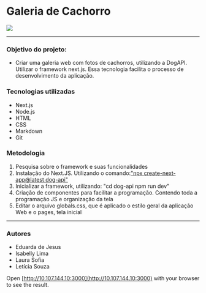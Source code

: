 # Galeria de Cachorro

![](../dog-api/public/dogs.png)

---

### Objetivo do projeto:
* Criar uma galeria web com fotos de cachorros, utilizando a DogAPI. Utilizar o framework next.js. Essa tecnologia facilita o processo de desenvolvimento da aplicação.

### Tecnologias utilizadas 
- Next.js
- Node.js
- HTML
- CSS
- Markdown 
- Git 

### Metodologia
1. Pesquisa sobre o framework e suas funcionalidades
2. Instalação do Next.JS. Utilizando o comando:["npx create-next-app@latest dog-api"](https://nextjs.org/docs)
3. Inicializar a framework, utilizando: 
"cd dog-api npm run dev"
4. Criação de componentes para facilitar a programação. Contendo toda a programação JS e organização da tela
5. Editar o arquivo globals.css, que é aplicado o estilo geral da aplicação Web e o pages, tela inicial 

---

### Autores
- Eduarda de Jesus
- Isabelly Lima
- Laura Sofia
- Letícia Souza

Open [http://10.107.144.10:3000](http://10.107.144.10:3000) with your browser to see the result.

